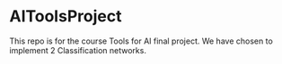 # AIToolsProject
This repo is for the course Tools for AI final project. We have chosen to implement 2 Classification networks.
